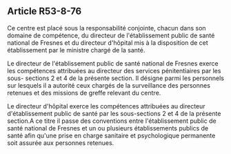 Article R53-8-76
----
Ce centre est placé sous la responsabilité conjointe, chacun dans son domaine de
compétence, du directeur de l'établissement public de santé national de Fresnes
et du directeur d'hôpital mis à la disposition de cet établissement par le
ministre chargé de la santé.

Le directeur de l'établissement public de santé national de Fresnes exerce les
compétences attribuées au directeur des services pénitentiaires par les sous-
sections 2 et 4 de la présente section. Il désigne parmi les personnels sur
lesquels il a autorité ceux chargés de la surveillance des personnes retenues et
des missions de greffe relevant du centre.

Le directeur d'hôpital exerce les compétences attribuées au directeur
d'établissement public de santé par les sous-sections 2 et 4 de la présente
section.A ce titre il passe des conventions entre l'établissement public de
santé national de Fresnes et un ou plusieurs établissements publics de santé
afin qu'une prise en charge sanitaire et psychologique permanente soit assurée
aux personnes retenues.
